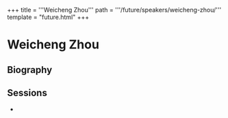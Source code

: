 +++
title = '''Weicheng Zhou'''
path = '''/future/speakers/weicheng-zhou/'''
template = "future.html"
+++

<h1>Weicheng Zhou</h1>
<h2>Biography</h2>
<p></p>
<h2>Sessions</h2>
<ul><li><bound method Session.link of Session(data=SessionData(session_description='', session_end_date_time=datetime.datetime(2024, 7, 2, 15, 30), session_name='Weicheng Zhou', session_start_date_time=datetime.datetime(2024, 7, 2, 14, 30), session_stub='920B3E28-6F54-46E9-9D6B-C2698F99DB23', speaker_category=['Organist'], speakers=['6A279C5E-9500-4FFF-BB75-83F4BFE591E1'], timezone_name='Pacific Time', updated_date=datetime.date(2023, 9, 4)), updated=False, deleted=False)></li>

